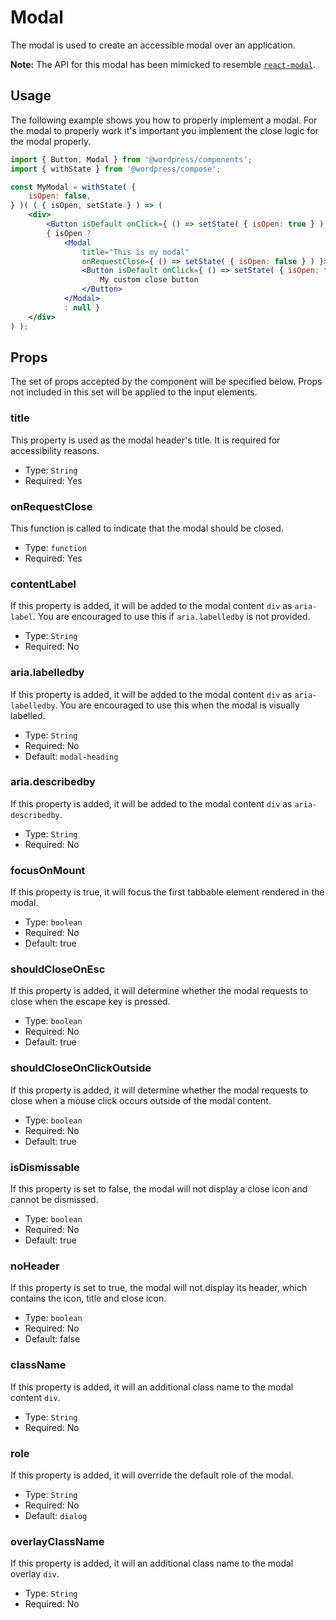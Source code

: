 # Modal

The modal is used to create an accessible modal over an application.

**Note:** The API for this modal has been mimicked to resemble [`react-modal`](https://github.com/reactjs/react-modal).

## Usage

The following example shows you how to properly implement a modal. For the modal to properly work it's important you implement the close logic for the modal properly.

```jsx
import { Button, Modal } from '@wordpress/components';
import { withState } from '@wordpress/compose';

const MyModal = withState( {
	isOpen: false,
} )( ( { isOpen, setState } ) => (
	<div>
		<Button isDefault onClick={ () => setState( { isOpen: true } ) }>Open Modal</Button>
		{ isOpen ?
			<Modal
				title="This is my modal"
				onRequestClose={ () => setState( { isOpen: false } ) }>
				<Button isDefault onClick={ () => setState( { isOpen: false } ) }>
					My custom close button
				</Button>
			</Modal>
			: null }
	</div>
) );
```

## Props

The set of props accepted by the component will be specified below.
Props not included in this set will be applied to the input elements.

### title

This property is used as the modal header's title. It is required for accessibility reasons.

- Type: `String`
- Required: Yes

### onRequestClose

This function is called to indicate that the modal should be closed.

- Type: `function`
- Required: Yes

### contentLabel

If this property is added, it will be added to the modal content `div` as `aria-label`.
You are encouraged to use this if `aria.labelledby` is not provided.

- Type: `String`
- Required: No

### aria.labelledby

If this property is added, it will be added to the modal content `div` as `aria-labelledby`.
You are encouraged to use this when the modal is visually labelled.

- Type: `String`
- Required: No
- Default: `modal-heading`

### aria.describedby

If this property is added, it will be added to the modal content `div` as `aria-describedby`.

- Type: `String`
- Required: No

### focusOnMount

If this property is true, it will focus the first tabbable element rendered in the modal.

- Type: `boolean`
- Required: No
- Default: true

### shouldCloseOnEsc

If this property is added, it will determine whether the modal requests to close when the escape key is pressed.

- Type: `boolean`
- Required: No
- Default: true

### shouldCloseOnClickOutside

If this property is added, it will determine whether the modal requests to close when a mouse click occurs outside of the modal content.

- Type: `boolean`
- Required: No
- Default: true

### isDismissable

If this property is set to false, the modal will not display a close icon and cannot be dismissed.

- Type: `boolean`
- Required: No
- Default: true

### noHeader

If this property is set to true, the modal will not display its header, which contains the icon, title and close icon.

- Type: `boolean`
- Required: No
- Default: false

### className

If this property is added, it will an additional class name to the modal content `div`.

- Type: `String`
- Required: No

### role

If this property is added, it will override the default role of the modal.

- Type: `String`
- Required: No
- Default: `dialog`

### overlayClassName

If this property is added, it will an additional class name to the modal overlay `div`.

- Type: `String`
- Required: No
